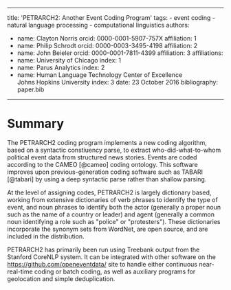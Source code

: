   ---
  title: 'PETRARCH2: Another Event Coding Program'
  tags:
    - event coding
    - natural language processing
    - computational linguistics
  authors:
   - name: Clayton Norris
     orcid: 0000-0001-5907-757X
     affiliation: 1
   - name: Philip Schrodt
     orcid: 0000-0003-3495-4198
     affiliation: 2
   - name: John Beieler
     orcid: 0000-0001-7811-4399
     affiliation: 3
  affiliations:
   - name: University of Chicago
     index: 1
   - name: Parus Analytics
     index: 2
   - name: Human Language Technology Center of Excellence<br />Johns Hopkins University
     index: 3
  date: 23 October 2016
  bibliography: paper.bib
  ---

  # Summary

  The PETRARCH2 coding program implements a new coding algorithm, based on a
  syntactic constiuency parse, to extract who-did-what-to-whom political event data from
  structured news stories. Events are coded according to the CAMEO [@cameo] coding
  ontology. This software improves upon previous-generation coding software
  such as TABARI [@tabari] by using a deep syntactic parse rather than shallow 
  parsing.

  At the level of assigning codes, PETRARCH2 is largely dictionary based, working from extensive 
  dictionaries of verb phrases to identify the type of event, and noun phrases to
  identify both the actor (generally a proper noun such as the name of a country or
  leader) and agent (generally a common noun identifying a role such as "police" or
  "protesters"). These dictionaries incorporate the synonym sets from WordNet, are
  open source, and are included in the distribution.

  PETRARCH2 has primarily been run using Treebank output from the Stanford CoreNLP
  system. It can be integrated with other software on the https://github.com/openeventdata/ site
  to handle either continuous near-real-time coding or batch coding, as well as 
  auxiliary programs for geolocation and simple deduplication. 
